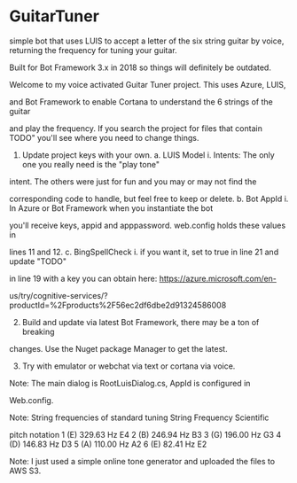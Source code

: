 # GuitarTuner
simple bot that uses LUIS to accept a letter of the six string guitar by voice, returning the frequency for tuning your guitar.

Built for Bot Framework 3.x in 2018 so things will definitely be outdated.

Welcome to my voice activated Guitar Tuner project. This uses Azure, LUIS, 

and Bot Framework to enable Cortana to understand the 6 strings of the guitar 

and play the frequency. If you search the project for files that contain 
TODO" you'll see where you  need to change things.

1. Update project keys with your own. 
	a. LUIS Model
		i. Intents: The only one you really need is the "play tone" 

intent. The others were just for fun and you may or may not find the 

corresponding code to handle, but feel free to keep or delete.
	b. Bot AppId
		i. In Azure or Bot Framework when you instantiate the bot 

you'll receive keys, appid and apppassword. web.config holds these values in 

lines 11 and 12.
	c. BingSpellCheck
		i. if you want it, set to true in line 21 and update "TODO" 

in line 19 with a key you can obtain here: https://azure.microsoft.com/en-

us/try/cognitive-services/?productId=%2Fproducts%2F56ec2df6dbe2d91324586008

2. Build and update via latest Bot Framework, there may be a ton of breaking 

changes. Use the Nuget package Manager to get the latest.

3. Try with emulator or webchat via text or cortana via voice.

Note: The main dialog is RootLuisDialog.cs, AppId is configured in 

Web.config.

Note:
String frequencies of standard tuning String 	Frequency 	Scientific 

pitch notation
1 (E) 	329.63 Hz 	E4
2 (B) 	246.94 Hz 	B3
3 (G) 	196.00 Hz 	G3
4 (D) 	146.83 Hz 	D3
5 (A) 	110.00 Hz 	A2
6 (E) 	82.41 Hz 	E2

Note:
I just used a simple online tone generator and uploaded the files to AWS S3.
